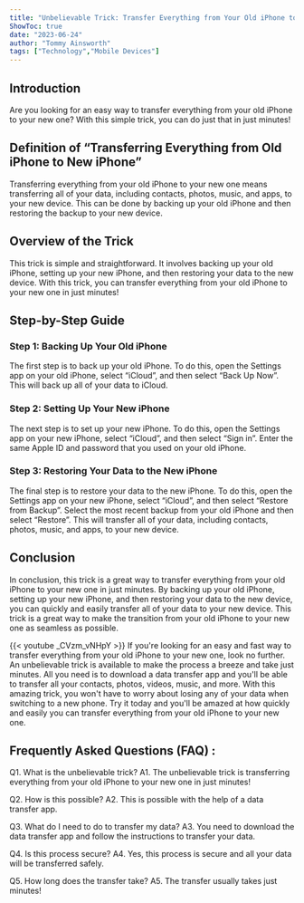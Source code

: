 ```yaml
---
title: "Unbelievable Trick: Transfer Everything from Your Old iPhone to Your New One in Just Minutes!"
ShowToc: true 
date: "2023-06-24"
author: "Tommy Ainsworth" 
tags: ["Technology","Mobile Devices"]
---
```

## Introduction
Are you looking for an easy way to transfer everything from your old iPhone to your new one? With this simple trick, you can do just that in just minutes!

## Definition of “Transferring Everything from Old iPhone to New iPhone”
Transferring everything from your old iPhone to your new one means transferring all of your data, including contacts, photos, music, and apps, to your new device. This can be done by backing up your old iPhone and then restoring the backup to your new device.

## Overview of the Trick
This trick is simple and straightforward. It involves backing up your old iPhone, setting up your new iPhone, and then restoring your data to the new device. With this trick, you can transfer everything from your old iPhone to your new one in just minutes!

## Step-by-Step Guide

### Step 1: Backing Up Your Old iPhone
The first step is to back up your old iPhone. To do this, open the Settings app on your old iPhone, select “iCloud”, and then select “Back Up Now”. This will back up all of your data to iCloud.

### Step 2: Setting Up Your New iPhone
The next step is to set up your new iPhone. To do this, open the Settings app on your new iPhone, select “iCloud”, and then select “Sign in”. Enter the same Apple ID and password that you used on your old iPhone.

### Step 3: Restoring Your Data to the New iPhone
The final step is to restore your data to the new iPhone. To do this, open the Settings app on your new iPhone, select “iCloud”, and then select “Restore from Backup”. Select the most recent backup from your old iPhone and then select “Restore”. This will transfer all of your data, including contacts, photos, music, and apps, to your new device.

## Conclusion
In conclusion, this trick is a great way to transfer everything from your old iPhone to your new one in just minutes. By backing up your old iPhone, setting up your new iPhone, and then restoring your data to the new device, you can quickly and easily transfer all of your data to your new device. This trick is a great way to make the transition from your old iPhone to your new one as seamless as possible.

{{< youtube _CVzm_vNHpY >}} 
If you're looking for an easy and fast way to transfer everything from your old iPhone to your new one, look no further. An unbelievable trick is available to make the process a breeze and take just minutes. All you need is to download a data transfer app and you'll be able to transfer all your contacts, photos, videos, music, and more. With this amazing trick, you won't have to worry about losing any of your data when switching to a new phone. Try it today and you'll be amazed at how quickly and easily you can transfer everything from your old iPhone to your new one.

## Frequently Asked Questions (FAQ) :
Q1. What is the unbelievable trick?
A1. The unbelievable trick is transferring everything from your old iPhone to your new one in just minutes!

Q2. How is this possible?
A2. This is possible with the help of a data transfer app.

Q3. What do I need to do to transfer my data?
A3. You need to download the data transfer app and follow the instructions to transfer your data.

Q4. Is this process secure?
A4. Yes, this process is secure and all your data will be transferred safely.

Q5. How long does the transfer take?
A5. The transfer usually takes just minutes!



